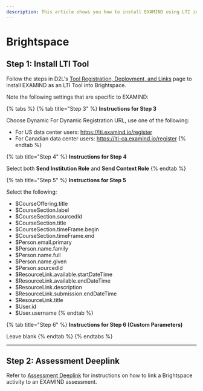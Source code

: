 ```yaml
---
description: This article shows you how to install EXAMIND using LTI in Brightspace.
---
```


# Brightspace

## Step 1: Install LTI Tool

Follow the steps in D2L's [Tool Registration, Deployment, and Links](https://community.d2l.com/brightspace/kb/articles/23662-tool-registration-deployment-and-links) page to install EXAMIND as an LTI Tool into Brightspace.

Note the following settings that are specific to EXAMIND:

{% tabs %}
{% tab title="Step 3" %}
**Instructions for Step 3**

Choose Dynamic For Dynamic Registration URL, use one of the following:

* For US data center users: https://lti.examind.io/register
* For Canadian data center users: https://lti-ca.examind.io/register
{% endtab %}

{% tab title="Step 4" %}
**Instructions for Step 4**

Select both **Send Institution Role** and **Send Context Role**
{% endtab %}

{% tab title="Step 5" %}
**Instructions for Step 5**

Select the following:

* $CourseOffering.title
* $CourseSection.label
* $CourseSection.sourcedId
* $CourseSection.title
* $CourseSection.timeFrame.begin
* $CourseSection.timeFrame.end
* $Person.email.primary
* $Person.name.family
* $Person.name.full
* $Person.name.given
* $Person.sourcedId
* $ResourceLink.available.startDateTime
* $ResourceLink.available.endDateTime
* $ResourceLink.description
* $ResourceLink.submission.endDateTime
* $ResourceLink.title
* $User.id
* $User.username
{% endtab %}

{% tab title="Step 6" %}
**Instructions for Step 6 (Custom Parameters)**

Leave blank
{% endtab %}
{% endtabs %}

***

## Step 2: Assessment Deeplink

Refer to [Assessment Deeplink](../../get-started/lms-integrated/assessment-deeplink/#brightspace) for instructions on how to link a Brightspace activity to an EXAMIND assessment.
